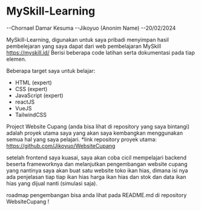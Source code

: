 ﻿# MySkill-Learning

 --Chornael Damar Kesuma
 --Jikoyuo (Anonim Name)
 --20/02/2024

 MySkill-Learning, digunakan untuk saya pribadi menyimpan hasil pembelejaran yang saya dapat dari web pembelajaran MySkill https://myskill.id/
 Berisi beberapa code latihan serta dokumentasi pada tiap elemen.

 Beberapa target saya untuk belajar:
 - HTML (expert)
 - CSS (expert)
 - JavaScript (expert)
 - reactJS
 - VueJS
 - TailwindCSS

Project Website Cupang (anda bisa lihat di repository yang saya bintangi) adalah proyek utama saya yang akan saya kembangkan menggunakan semua hal yang saya pelajari.
*link repository proyek utama: https://github.com/Jikoyuo/WebsiteCupang

setelah frontend saya kuasai, saya akan coba cicil mempelajari backend beserta frameworknya dan melanjutkan pengembangan website cupang yang nantinya saya akan buat satu website toko ikan hias, dimana isi nya ada penjelasan tiap tiap ikan hias
harga ikan hias dan stok dan data ikan hias yang dijual nanti (simulasi saja).

roadmap pengembangan bisa anda lihat pada README.md di repository WebsiteCupang !
